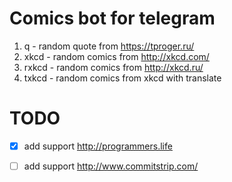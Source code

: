 # Comics bot for telegram

1. q - random quote from https://tproger.ru/
2. xkcd - random comics from http://xkcd.com/
3. rxkcd - random comics from http://xkcd.ru/
4. txkcd - random comics from xkcd with translate

# TODO

- [x] add support http://programmers.life
- [ ] add support http://www.commitstrip.com/

